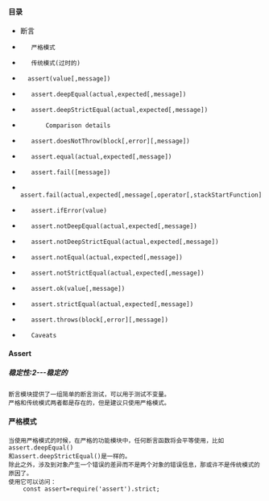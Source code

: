 #### 目录
*   断言
*        严格模式
*        传统模式(过时的)
*       assert(value[,message])
*        assert.deepEqual(actual,expected[,message])
*        assert.deepStrictEqual(actual,expected[,message])
*            Comparison details
*        assert.doesNotThrow(block[,error][,message])
*        assert.equal(actual,expected[,message])
*        assert.fail([message])
*        assert.fail(actual,expected[,message[,operator[,stackStartFunction]]])
*        assert.ifError(value)
*        assert.notDeepEqual(actual,expected[,message])
*        assert.notDeepStrictEqual(actual,expected[,message])
*        assert.notEqual(actual,expected[,message])
*        assert.notStrictEqual(actual,expected[,message])
*        assert.ok(value[,message])
*        assert.strictEqual(actual,expected[,message])
*        assert.throws(block[,error][,message])
*        Caveats

#### Assert
##### 稳定性:2---稳定的
    断言模块提供了一组简单的断言测试，可以用于测试不变量。
    严格和传统模式两者都是存在的，但是建议只使用严格模式。

#### 严格模式
    当使用严格模式的时候，在严格的功能模块中，任何断言函数将会平等使用，比如assert.deepEqual()
    和assert.deepStrictEqual()是一样的。
    除此之外，涉及到对象产生一个错误的差异而不是两个对象的错误信息，那或许不是传统模式的原因了。
    使用它可以访问：
        const assert=require('assert').strict;
    